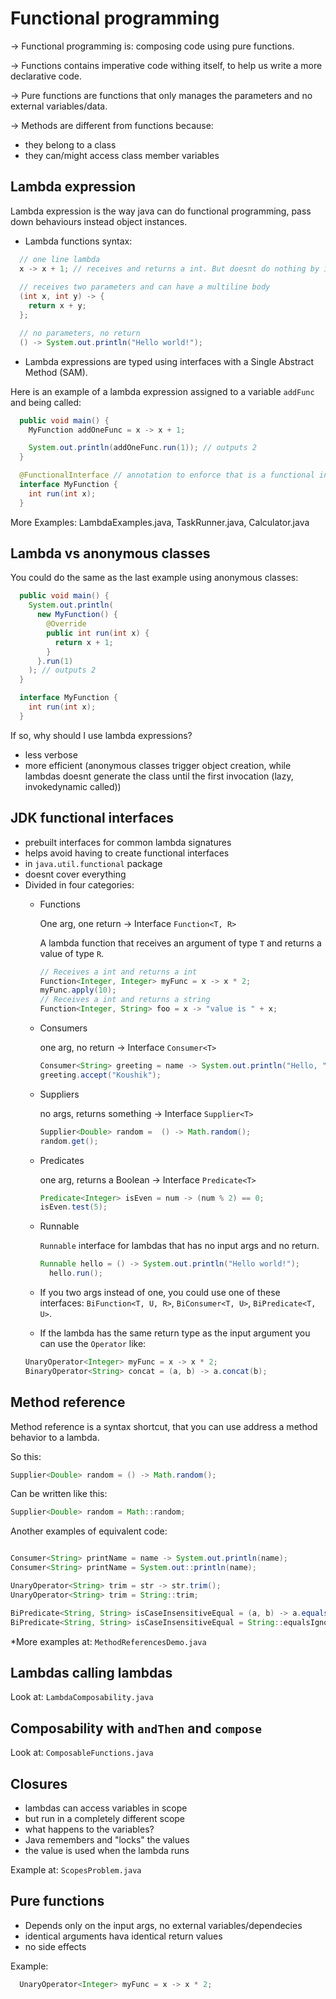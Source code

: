 # Functional programming

-> Functional programming is: composing code using pure functions.

-> Functions contains imperative code withing itself, to help us write a more
declarative code.

-> Pure functions are functions that only manages the parameters and no external
variables/data.

-> Methods are different from functions because:
  - they belong to a class
  - they can/might access class member variables 

## Lambda expression

Lambda expression is the way java can do functional programming, pass down behaviours
instead object instances.

- Lambda functions syntax:
```java
  // one line lambda
  x -> x + 1; // receives and returns a int. But doesnt do nothing by itself, has to be assigned and called
  
  // receives two parameters and can have a multiline body
  (int x, int y) -> {
    return x + y;
  };

  // no parameters, no return
  () -> System.out.println("Hello world!");
```

- Lambda expressions are typed using interfaces with a Single Abstract Method (SAM).

Here is an example of a lambda expression assigned to a variable `addFunc` and being called:

```java
  public void main() {
    MyFunction addOneFunc = x -> x + 1;

    System.out.println(addOneFunc.run(1)); // outputs 2
  }

  @FunctionalInterface // annotation to enforce that is a functional interface
  interface MyFunction {
    int run(int x);
  }
```

More Examples: LambdaExamples.java, TaskRunner.java, Calculator.java

## Lambda vs anonymous classes

You could do the same as the last example using anonymous classes:

```java
  public void main() {
    System.out.println(
      new MyFunction() {
        @Override
        public int run(int x) {
          return x + 1;
        }
      }.run(1)
    ); // outputs 2
  }

  interface MyFunction {
    int run(int x);
  }
```

If so, why should I use lambda expressions?
- less verbose
- more efficient (anonymous classes trigger object creation, while lambdas
doesnt generate the class until the first invocation (lazy, invokedynamic called))

## JDK functional interfaces

- prebuilt interfaces for common lambda signatures
- helps avoid having to create functional interfaces
- in `java.util.functional` package
- doesnt cover everything
- Divided in four categories:
    - Functions

      One arg, one return -> Interface `Function<T, R>`
      
      A lambda function that receives an argument of type `T`
      and returns a value of type `R`.
      
      ```java
      // Receives a int and returns a int
      Function<Integer, Integer> myFunc = x -> x * 2;
      myFunc.apply(10);
      // Receives a int and returns a string
      Function<Integer, String> foo = x -> "value is " + x;
      ```
    - Consumers

      one arg, no return -> Interface `Consumer<T>`
      
      ```java
      Consumer<String> greeting = name -> System.out.println("Hello, " + name);
      greeting.accept("Koushik");
      ```
    - Suppliers

      no args, returns something -> Interface `Supplier<T>`

      ```java
      Supplier<Double> random =  () -> Math.random();
      random.get();
      ```
    - Predicates

      one arg, returns a Boolean -> Interface `Predicate<T>`

      ```java
      Predicate<Integer> isEven = num -> (num % 2) == 0;
      isEven.test(5);
      ```
    - Runnable

      `Runnable` interface for lambdas that has no input args and no return.
      
      ```java
      Runnable hello = () -> System.out.println("Hello world!");
        hello.run();
      ```
  - If you two args instead of one, you could use one of these interfaces: 
  `BiFunction<T, U, R>`, `BiConsumer<T, U>`, `BiPredicate<T, U>`.
  - If the lambda has the same return type as the input argument you can use the
  `Operator` like:
  ```java
  UnaryOperator<Integer> myFunc = x -> x * 2;
  BinaryOperator<String> concat = (a, b) -> a.concat(b);
  ```

## Method reference

Method reference is a syntax shortcut, that you can use address a method 
behavior to a lambda.

So this:
```java
Supplier<Double> random = () -> Math.random();
```
Can be written like this:
```java
Supplier<Double> random = Math::random;
```

Another examples of equivalent code:
```java

Consumer<String> printName = name -> System.out.println(name);
Consumer<String> printName = System.out::println(name);

UnaryOperator<String> trim = str -> str.trim();
UnaryOperator<String> trim = String::trim;

BiPredicate<String, String> isCaseInsensitiveEqual = (a, b) -> a.equalsIgnoreCase(b);
BiPredicate<String, String> isCaseInsensitiveEqual = String::equalsIgnoreCase;
```

*More examples at: `MethodReferencesDemo.java`

## Lambdas calling lambdas

Look at: `LambdaComposability.java`

## Composability with `andThen` and `compose`

Look at: `ComposableFunctions.java`

## Closures

- lambdas can access variables in scope
- but run in a completely different scope
- what happens to the variables?
- Java remembers and "locks" the values
- the value is used when the lambda runs

Example at: `ScopesProblem.java`

## Pure functions

- Depends only on the input args, no external variables/dependecies
- identical arguments hava identical return values
- no side effects

Example: 
```java
  UnaryOperator<Integer> myFunc = x -> x * 2;
```
